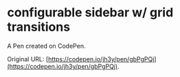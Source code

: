 # configurable sidebar w/ grid transitions

A Pen created on CodePen.

Original URL: [https://codepen.io/jh3y/pen/gbPgPQj](https://codepen.io/jh3y/pen/gbPgPQj).

